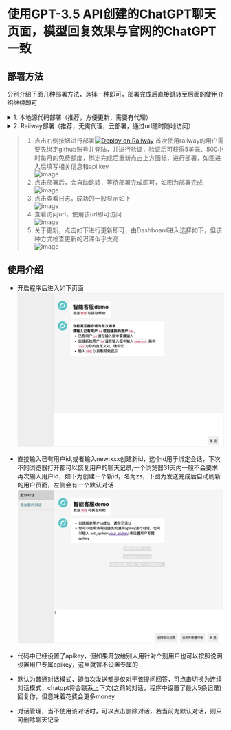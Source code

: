 # 使用GPT-3.5 API创建的ChatGPT聊天页面，模型回复效果与官网的ChatGPT一致
 

## 部署方法
分别介绍下面几种部署方法，选择一种即可，部署完成后直接跳转至后面的使用介绍继续即可
<details>
<summary>1. 本地源代码部署（推荐，方便更新，需要有代理）</summary>

> 前提：python3.7及以上运行环境
> 1. 执行 `pip install -r requirements.txt`安装必要包
> 2. 打开`config.yaml`文件，配置HTTPS_PROXY和OPENAI_API_KEY，相关细节已在配置文件中描述
> 5. 执行`python main.py`运行程序.若程序中未指定apikey也可以在终端执行时添加环境变量，如执行`OPANAI_API_KEY=sk-XXXX python main.py`来运行，其中`sk-XXXX`为你的apikey
> 6. 打开本地浏览器访问`127.0.0.1:5000`,部署完成
> 7. 关于更新，当代码更新时，使用git pull更新重新部署即可  
</details>
<details>
<summary>2. Railway部署（推荐，无需代理，云部署，通过url随时随地访问）</summary>  
  
  > - 关于Railway：Railway是云容器提供商，你能够使用它部署你的应用，并使用url链接随时随地访问你的应用，Railway使用前提是你的GitHub账号满180天，绑定并验证后每月送5美元和500小时的使用时长，大概21天，因此如果使用这种方式需要在某些不使用的时段停止你的容器  
  > 1. 首先将代码fork到你的github中
  > 2. 点击右侧[![Deploy on Railway](https://railway.app/button.svg)](https://railway.app/new)，然后选择`Deploy from GitHub repo`，再选择`Configure GitHub App`，将会弹出新的窗口，在该窗口中选择`Only select repositories`，然后到下拉列表中选择刚才fork到你账号的仓库
  ![image](https://user-images.githubusercontent.com/38237931/228179892-340ab8e5-dc20-4365-80bb-8ecc2568a4a8.png)
  > 3. 授权完成后，`Configure GitHub App`下将会出现授权的项目  
  ![image](https://user-images.githubusercontent.com/38237931/228181108-597230a2-49b6-4202-bacf-4dd3f9d3da92.png)
  > 4. 不要点击立即部署，点击添加变量
  ![image](https://user-images.githubusercontent.com/38237931/228181839-c7fd4404-69ca-4800-bd43-ae1926e82650.png)
  > 5. 将会跳转至新页面，依次添加`PORT`,`DEPLOY_ON_RAILWAY`以及`OPENAI_API_KEY`三个环境变量,相应值如下PORT为5000，DEPLOY_ON_RAILWAY为true
  ![image](https://user-images.githubusercontent.com/38237931/228186399-c2a1a802-7394-4c54-8148-057284e047b2.png) 
  > 6. 修改变量后会自动部署，可点击`Deployments`查看，还可以点击查看日志  
  ![image](https://user-images.githubusercontent.com/38237931/228187234-4a2b7003-e747-4a50-80fd-36a6f9c5deff.png)
  > 7. 点击查看日志，成功的一般显示如下  
  ![image](https://user-images.githubusercontent.com/38237931/228150419-47ea9ffd-2f8d-4851-a5bd-ed9c3d49b28d.png)  
  > 8. 查看访问url，未生成可点击Generate Domain生成即可，当然如果你自己有域名，还可以添加你自己的自定义域名    
  ![image](https://user-images.githubusercontent.com/38237931/228151149-ab46e0cf-1936-4e9a-860a-4d82f70185d8.png)  

  > 9. 关于更新，当源仓库更新时，只需要将fork下来的仓库同步更新，railway将会自动部署更新的代码

  
  
</details>

> 1. 点击右侧按钮进行部署[![Deploy on Railway](https://railway.app/button.svg)](https://railway.app/template/oT2ZUt?referralCode=LtUnsq)
> 首次使用railway的用户需要先绑定github账号并登陆，并进行验证，验证后可获得5美元、500小时每月的免费额度，绑定完成后重新点击上方图标，进行部署，如图进入后填写相关信息和api key  
> ![image](https://user-images.githubusercontent.com/38237931/228148818-b928763e-eeed-4a7b-a0b2-263bfc3ee4a5.png)  
> 2. 点击部署后，会自动跳转，等待部署完成即可，如图为部署完成  
![image](https://user-images.githubusercontent.com/38237931/228154517-b0ed2a1a-0b5e-4321-b613-686a07bd424f.png)
> 3. 点击查看日志，成功的一般显示如下  
![image](https://user-images.githubusercontent.com/38237931/228150419-47ea9ffd-2f8d-4851-a5bd-ed9c3d49b28d.png)  
> 4. 查看访问url，使用该url即可访问  
![image](https://user-images.githubusercontent.com/38237931/228151149-ab46e0cf-1936-4e9a-860a-4d82f70185d8.png)  
> 5. 关于更新，点击如下进行更新即可，由Dashboard进入选择如下，但该种方式检查更新的迟滞似乎太高      
![image](https://user-images.githubusercontent.com/38237931/228157242-0614b216-564b-4abf-8c37-130ca6736fbd.png)

</details>


## 使用介绍
- 开启程序后进入如下页面  
![image](./images/demo.png)
- 直接输入已有用户id,或者输入new:xxx创建新id，这个id用于绑定会话，下次不同浏览器打开都可以恢复用户的聊天记录,一个浏览器31天内一般不会要求再次输入用户id，如下为创建一个新id，名为zs，下图为发送完成后自动刷新的用户页面，左侧会有一个默认对话  
![image](./images/start.png)  
- 代码中已经设置了apikey，但如果开放给别人用针对个别用户也可以按照说明设置用户专属apikey，这里就暂不设置专属的
- 默认为普通对话模式，即每次发送都是仅对于该提问回答，可点击切换为连续对话模式，chatgpt将会联系上下文(之前的对话，程序中设置了最大5条记录)回复你，但意味着花费会更多money  

- 对话管理，当不使用该对话时，可以点击删除对话，若当前为默认对话，则只可删除聊天记录

